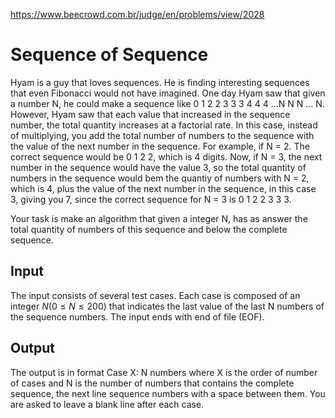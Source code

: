 https://www.beecrowd.com.br/judge/en/problems/view/2028

# Sequence of Sequence

Hyam is a guy that loves sequences. He is finding interesting sequences that
even Fibonacci would not have imagined. One day Hyam saw that given a number
N, he could make a sequence like 0 1 2 2 3 3 3 4 4 4 …N N N … N. However, Hyam
saw that each value that increased in the sequence number, the total quantity
increases at a factorial rate. In this case, instead of multiplying, you add
the total number of numbers to the sequence with the value of the next number
in the sequence. For example, if N = 2. The correct sequence would be 0 1 2 2,
which is 4 digits. Now, if N = 3, the next number in the sequence would have
the value 3, so the total quantity of numbers in the sequence would bem the
quantiy of numbers with N = 2, which is 4, plus the value of the next number
in the sequence, in this case 3, giving you 7, since the correct sequence for
N = 3 is 0 1 2 2 3 3 3.

Your task is make an algorithm that given a integer N, has as answer the total
quantity of numbers of this sequence and below the complete sequence.

## Input

The input consists of several test cases. Each case is composed of an integer
$N (0 \leq N \leq 200)$ that indicates the last value of the last N numbers
of the sequence numbers. The input ends with end of file (EOF).

## Output

The output is in format Case X: N numbers where X is the order of number of
cases and N is the number of numbers that contains the complete sequence, the
next line sequence numbers with a space between them. You are asked to leave a
blank line after each case.
